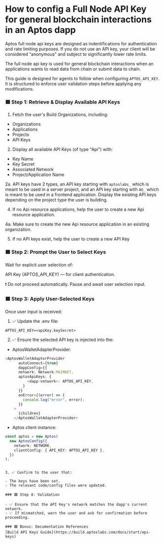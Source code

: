 # How to config a Full Node API Key for general blockchain interactions in an Aptos dapp

Aptos full node api keys are designed as indentifications for authentication and rate limiting purposes. If you do not use an API key, your client will be considered “anonymous” and subject to significantly lower rate limits.

The full node api key is used for general blockchain interactions when an applications wants to read data from chain or submit data to chain.

This guide is designed for agents to follow when configuring `APTOS_API_KEY`.
It is structured to enforce user validation steps before applying any modifications.

### 🟩 Step 1: Retrieve & Display Available API Keys

1. Fetch the user's Build Organizations, including:

- Organizations
- Applications
- Projects
- API Keys

2. Display all available API Keys (of type "Api") with:

- Key Name
- Key Secret
- Associated Network
- Project/Application Name

2a. API keys have 2 types, an API key starting with `aptoslabs_` which is meant to be used in a server project, and an API key starting with `AG_` which is meant to be used in a frontend application. Display the existing API keys depending on the project type the user is building.

4. If no Api resource applications, help the user to create a new Api resource application.

4a. Make sure to create the new Api resource application in an existing organization.

5. If no API keys exist, help the user to create a new API Key

### 🟩 Step 2: Prompt the User to Select Keys

Wait for explicit user selection of:

API Key (APTOS_API_KEY) — for client authentication.

❗ Do not proceed automatically. Pause and await user selection input.

### 🟩 Step 3: Apply User-Selected Keys

Once user input is received:

1. ✅ Update the .env file:

```
APTOS_API_KEY=<apiKey.keySecret>
```

2. ✅ Ensure the selected API key is injected into the:

- AptosWalletAdapterProvider:

```ts
<AptosWalletAdapterProvider
      autoConnect={true}
      dappConfig={{
      network: Network.MAINNET,
      aptosApiKeys: {
          <dapp-network>: APTOS_API_KEY,
        }
      }}
      onError={(error) => {
        console.log("error", error);
      }}
    >
      {children}
    </AptosWalletAdapterProvider>
```

- Aptos client instance:

```ts
const aptos = new Aptos(
  new AptosConfig({
    network: NETWORK,
    clientConfig: { API_KEY: APTOS_API_KEY },
  })
);
```

```

3. ✅ Confirm to the user that:

- The keys have been set.
- The relevant code/config files were updated.

### 🟩 Step 4: Validation

- ✅ Ensure that the API Key's network matches the dapp's current network.
- ✅ If mismatched, warn the user and ask for confirmation before proceeding.

### 🟩 Bonus: Documentation References
[Build API Keys Guide](https://build.aptoslabs.com/docs/start/api-keys)

```
